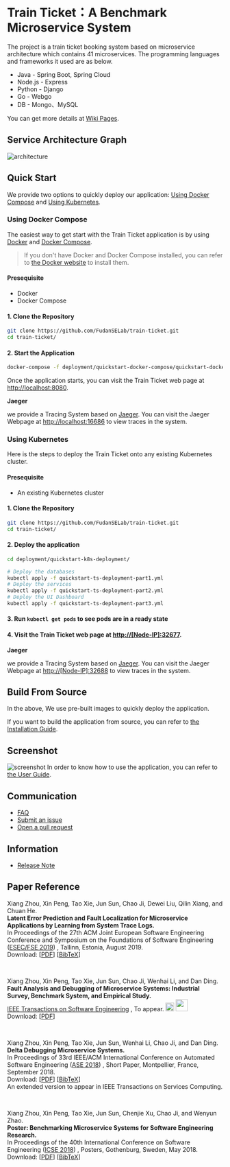 # Train Ticket：A Benchmark Microservice System


The project is a train ticket booking system based on microservice architecture which contains 41 microservices. The programming languages and frameworks it used are as below.
- Java - Spring Boot, Spring Cloud
- Node.js - Express
- Python - Django  
- Go - Webgo
- DB - Mongo、MySQL

You can get more details at [Wiki Pages](https://github.com/FudanSELab/train-ticket/wiki).

## Service Architecture Graph
![architecture](./image/2.png)

## Quick Start
We provide two options to quickly deploy our application: [Using Docker Compose](#Using-Docker-Compose) and [Using Kubernetes](#Using-Kubernetes).

### Using Docker Compose
The easiest way to get start with the Train Ticket application is by using [Docker](https://www.docker.com/) and [Docker Compose](https://docs.docker.com/compose/).

> If you don't have Docker and Docker Compose installed, you can refer to [the Docker website](https://www.docker.com/) to install them.

#### Presequisite
* Docker
* Docker Compose

#### 1. Clone the Repository
```bash
git clone https://github.com/FudanSELab/train-ticket.git
cd train-ticket/
```


#### 2. Start the Application
```bash
docker-compose -f deployment/quickstart-docker-compose/quickstart-docker-compose.yml up
```
Once the application starts, you can visit the Train Ticket web page at [http://localhost:8080](http://localhost:8080).

**Jaeger**

we provide a Tracing System based on [Jaeger](https://www.jaegertracing.io). You can visit the Jaeger Webpage at [http://localhost:16686](http://localhost:16686) to view traces in the system.

### Using Kubernetes
Here is the steps to deploy the Train Ticket onto any existing Kubernetes cluster.

#### Presequisite
* An existing Kubernetes cluster

#### 1. Clone the Repository
```bash
git clone https://github.com/FudanSELab/train-ticket.git
cd train-ticket/
```

#### 2. Deploy the application
```bash
cd deployment/quickstart-k8s-deployment/

# Deploy the databases
kubectl apply -f quickstart-ts-deployment-part1.yml
# Deploy the services
kubectl apply -f quickstart-ts-deployment-part2.yml
# Deploy the UI Dashboard
kubectl apply -f quickstart-ts-deployment-part3.yml
```

#### 3. Run `kubectl get pods` to see pods are in a ready state

#### 4. Visit the Train Ticket web page at [http://[Node-IP]:32677](http://[Node-IP]:32677).

**Jaeger**

we provide a Tracing System based on [Jaeger](https://www.jaegertracing.io). You can visit the Jaeger Webpage at [http://[Node-IP]:32688](http://[Node-IP]:32688) to view traces in the system.

## Build From Source
In the above, We use pre-built images to quickly deploy the application.

If you want to build the application from source, you can refer to [the Installation Guide](https://github.com/FudanSELab/train-ticket/wiki/Installation-Guide).

## Screenshot
![screenshot](./image/main_interface.png)
In order to know how to use the application, you can refer to [the User Guide](https://github.com/FudanSELab/train-ticket/wiki/User-Guide).

## Communication

* [FAQ](https://github.com/FudanSELab/train-ticket/wiki/FAQ)
* [Submit an issue](https://github.com/FudanSELab/train-ticket/issues)
* [Open a pull request](https://github.com/FudanSELab/train-ticket/pulls)

## Information

* [Release Note](https://github.com/FudanSELab/train-ticket/wiki/Release-Note)

## Paper Reference


Xiang Zhou, Xin Peng, Tao Xie, Jun Sun, Chao Ji, Dewei Liu, Qilin Xiang, and Chuan He. <br/>
**Latent Error Prediction and Fault Localization for Microservice Applications by Learning from System Trace Logs.**<br/>
In Proceedings of the 27th ACM Joint European Software Engineering Conference and Symposium on the Foundations of Software Engineering ([ESEC/FSE 2019](https://esec-fse19.ut.ee/)) , Tallinn, Estonia, August 2019. <br/>
Download: [[PDF](https://cspengxin.github.io/publications/fse19-zhou-microservice.pdf)] [[BibTeX](https://dblp.uni-trier.de/rec/bibtex/conf/sigsoft/Zhou0X0JLXH19)] 

<br/>

Xiang Zhou, Xin Peng, Tao Xie, Jun Sun, Chao Ji, Wenhai Li, and Dan Ding. <br/>
**Fault Analysis and Debugging of Microservice Systems: Industrial Survey, Benchmark System, and Empirical Study.** <br/>
[IEEE Transactions on Software Engineering](https://www.computer.org/web/tse) , To appear. <img src="image/cup.png" height="20px"/> <img src="image/tse-best-paper-award.png" height="28px"> <br/> 
Download: [[PDF](https://cspengxin.github.io/publications/tse19-msdebugging.pdf)] 

<br/>

Xiang Zhou, Xin Peng, Tao Xie, Jun Sun, Wenhai Li, Chao Ji, and Dan Ding. <br/>
**Delta Debugging Microservice Systems.** <br/>
In Proceedings of 33rd IEEE/ACM International Conference on Automated Software Engineering ([ASE 2018](http://ase2018.com/)) , Short Paper, Montpellier, France, September 2018. <br/>
Download: [[PDF](https://cspengxin.github.io/publications/ase18-debugmicroservice.pdf)] [[BibTeX](https://dblp.uni-trier.de/rec/bibtex/conf/kbse/ZhouPX0LJD18)] <br/>
An extended version to appear in IEEE Transactions on Services Computing. 

<br/>

Xiang Zhou, Xin Peng, Tao Xie, Jun Sun, Chenjie Xu, Chao Ji, and Wenyun Zhao. <br/>
**Poster: Benchmarking Microservice Systems for Software Engineering Research.** <br/>
In Proceedings of the 40th International Conference on Software Engineering ([ICSE 2018](https://www.icse2018.org/)) , Posters, Gothenburg, Sweden, May 2018. <br/>
Download: [[PDF](https://cspengxin.github.io/publications/icse18poster-microservices.pdf)] [[BibTeX](https://dblp.uni-trier.de/rec/bibtex/conf/icse/ZhouPX0XJZ18)] 



